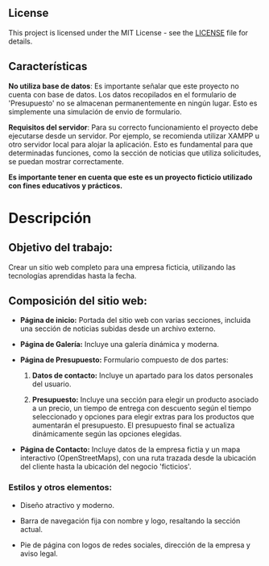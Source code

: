 ## License

This project is licensed under the MIT License - see the [LICENSE](LICENSE) file for details.

## Características

**No utiliza base de datos**: Es importante señalar que este proyecto no cuenta con base de datos. Los datos recopilados en el formulario de 'Presupuesto' no se almacenan permanentemente en ningún lugar. Esto es simplemente una simulación de envio de formulario.

**Requisitos del servidor**: Para su correcto funcionamiento el proyecto debe ejecutarse desde un servidor. Por ejemplo, se recomienda utilizar XAMPP u otro servidor local para alojar la aplicación. Esto es fundamental para que determinadas funciones, como la sección de noticias que utiliza solicitudes, se puedan mostrar correctamente.

**Es importante tener en cuenta que este es un proyecto ficticio utilizado con fines educativos y prácticos.**

# Descripción

## Objetivo del trabajo:

Crear un sitio web completo para una empresa ficticia, utilizando las tecnologías aprendidas hasta la fecha.

## Composición del sitio web:

- **Página de inicio:** Portada del sitio web con varias secciones, incluida una sección de noticias subidas desde un archivo externo.

- **Página de Galería:** Incluye una galería dinámica y moderna.

- **Página de Presupuesto:** Formulario compuesto de dos partes:

    1. **Datos de contacto:** Incluye un apartado para los datos personales del usuario.

    2. **Presupuesto:** Incluye una sección para elegir un producto asociado a un precio, un tiempo de entrega con descuento según el tiempo seleccionado y opciones para elegir extras para los productos que aumentarán el presupuesto. El presupuesto final se actualiza dinámicamente según las opciones elegidas.

- **Página de Contacto:** Incluye datos de la empresa fictia y un mapa interactivo (OpenStreetMaps), con una ruta trazada desde la ubicación del cliente hasta la ubicación del negocio 'ficticios'.

### Estilos y otros elementos:

- Diseño atractivo y moderno.

- Barra de navegación fija con nombre y logo, resaltando la sección actual.

- Pie de página con logos de redes sociales, dirección de la empresa y aviso legal.
